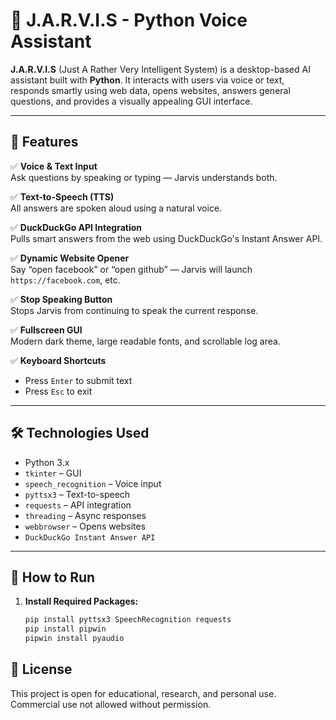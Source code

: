 # 🤖 J.A.R.V.I.S - Python Voice Assistant

**J.A.R.V.I.S** (Just A Rather Very Intelligent System) is a desktop-based AI assistant built with **Python**. It interacts with users via voice or text, responds smartly using web data, opens websites, answers general questions, and provides a visually appealing GUI interface.

---

## 🎯 Features

✅ **Voice & Text Input**  
Ask questions by speaking or typing — Jarvis understands both.

✅ **Text-to-Speech (TTS)**  
All answers are spoken aloud using a natural voice.

✅ **DuckDuckGo API Integration**  
Pulls smart answers from the web using DuckDuckGo's Instant Answer API.

✅ **Dynamic Website Opener**  
Say “open facebook” or “open github” — Jarvis will launch `https://facebook.com`, etc.

✅ **Stop Speaking Button**  
Stops Jarvis from continuing to speak the current response.

✅ **Fullscreen GUI**  
Modern dark theme, large readable fonts, and scrollable log area.

✅ **Keyboard Shortcuts**  
- Press `Enter` to submit text  
- Press `Esc` to exit

---

## 🛠️ Technologies Used

- Python 3.x  
- `tkinter` – GUI  
- `speech_recognition` – Voice input  
- `pyttsx3` – Text-to-speech  
- `requests` – API integration  
- `threading` – Async responses  
- `webbrowser` – Opens websites  
- `DuckDuckGo Instant Answer API`

---

## 🚀 How to Run

1. **Install Required Packages:**
   ```bash
   pip install pyttsx3 SpeechRecognition requests
   pip install pipwin
   pipwin install pyaudio

   
## 📄 License
This project is open for educational, research, and personal use.
Commercial use not allowed without permission.

